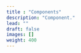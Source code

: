```yaml
---
title : "Components"
description: "Component."
lead: ""
draft: false
images: []
weight: 400
---
```

